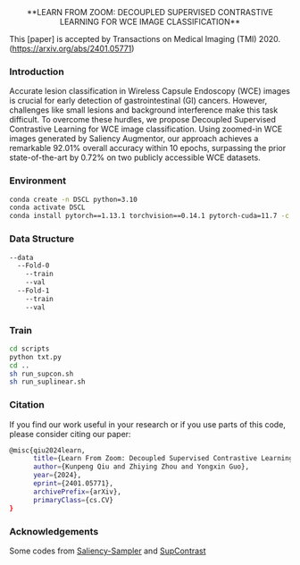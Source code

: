 <center>
**LEARN FROM ZOOM: DECOUPLED SUPERVISED CONTRASTIVE LEARNING FOR WCE IMAGE CLASSIFICATION**
</center>

This [paper] is accepted by Transactions on Medical Imaging (TMI) 2020.
(https://arxiv.org/abs/2401.05771)
### Introduction
Accurate lesion classification in Wireless Capsule Endoscopy (WCE) images is crucial for early detection of gastrointestinal (GI) cancers. However, challenges like small lesions and background interference make this task difficult. To overcome these hurdles, we propose Decoupled Supervised Contrastive Learning for WCE image classification. Using zoomed-in WCE images generated by Saliency Augmentor, our approach achieves a remarkable 92.01% overall accuracy within 10 epochs, surpassing the prior state-of-the-art by 0.72% on two publicly accessible WCE datasets.

### Environment

```bash
conda create -n DSCL python=3.10
conda activate DSCL
conda install pytorch==1.13.1 torchvision==0.14.1 pytorch-cuda=11.7 -c pytorch -c nvidia
```

### Data Structure
```bash
--data
  --Fold-0
    --train
    --val
  --Fold-1
    --train
    --val
```

### Train
```bash
cd scripts
python txt.py
cd ..
sh run_supcon.sh
sh run_suplinear.sh
```

### Citation
If you find our work useful in your research or if you use parts of this code, please consider citing our paper:
```bash
@misc{qiu2024learn,
      title={Learn From Zoom: Decoupled Supervised Contrastive Learning For WCE Image Classification}, 
      author={Kunpeng Qiu and Zhiying Zhou and Yongxin Guo},
      year={2024},
      eprint={2401.05771},
      archivePrefix={arXiv},
      primaryClass={cs.CV}
}
```

### Acknowledgements
Some codes from [Saliency-Sampler](https://github.com/recasens/Saliency-Sampler/tree/master) and [SupContrast](https://github.com/HobbitLong/SupContrast)
